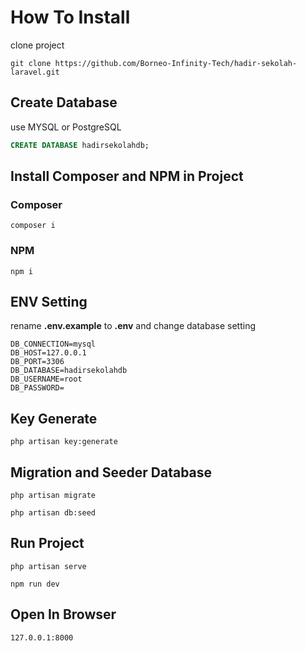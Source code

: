 # How To Install

clone project

```
git clone https://github.com/Borneo-Infinity-Tech/hadir-sekolah-laravel.git
```

## Create Database

use MYSQL or PostgreSQL

```sql
CREATE DATABASE hadirsekolahdb;
```

## Install Composer and NPM in Project

### Composer

```
composer i
```

### NPM

```
npm i
```

## ENV Setting

rename **.env.example** to **.env** and change database setting

```
DB_CONNECTION=mysql
DB_HOST=127.0.0.1
DB_PORT=3306
DB_DATABASE=hadirsekolahdb
DB_USERNAME=root
DB_PASSWORD=
```

## Key Generate

```
php artisan key:generate
```

## Migration and Seeder Database

```
php artisan migrate
```

```
php artisan db:seed
```

## Run Project

```
php artisan serve
```

```
npm run dev
```

## Open In Browser

```
127.0.0.1:8000
```

